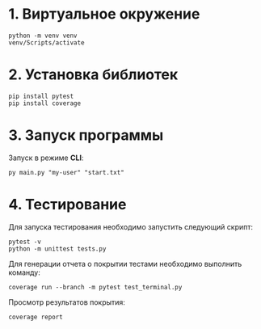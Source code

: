 # 1. Виртуальное окружение

```shell
python -m venv venv
venv/Scripts/activate
```

# 2. Установка библиотек

```shell
pip install pytest
pip install coverage
```

# 3. Запуск программы

Запуск в режиме **CLI**:

```shell
py main.py "my-user" "start.txt"
```

# 4. Тестирование

Для запуска тестирования необходимо запустить следующий скрипт:

```shell
pytest -v
python -m unittest tests.py
```

Для генерации отчета о покрытии тестами необходимо выполнить команду:

```shell
coverage run --branch -m pytest test_terminal.py
```

Просмотр результатов покрытия:

```shell
coverage report
```
